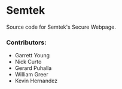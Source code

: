 # Semtek

Source code for Semtek's Secure Webpage.

### Contributors:

- Garrett Young
- Nick Curto
- Gerard Puhalla
- William Greer
- Kevin Hernandez